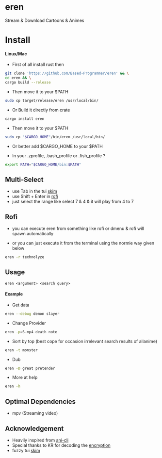 # eren

Stream & Download Cartoons & Animes

# Install

#### Linux/Mac

- First of all install rust then

````sh
git clone 'https://github.com/Based-Programmer/eren' && \
cd eren && \
cargo build --release
````

- Then move it to your $PATH

````sh
sudo cp target/release/eren /usr/local/bin/
````

- Or Build it directly from crate

````sh
cargo install eren
````

- Then move it to your $PATH

````sh
sudo cp "$CARGO_HOME"/bin/eren /usr/local/bin/
````

- Or better add $CARGO_HOME to your $PATH

- In your .zprofile, .bash_profile or .fish_profile ?

````sh
export PATH="$CARGO_HOME/bin:$PATH"
````
## Multi-Select

 - use Tab in the tui [skim](https://github.com/lotabout/skim)
 - use Shift + Enter in [rofi](https://github.com/davatorium/rofi)
 - just select the range like select 7 & 4 & it will play from 4 to 7

## Rofi

 - you can execute eren from something like rofi or dmenu & rofi will spawn automatically
 
 - or you can just execute it from the terminal using the normie way given below

       
 ````sh
eren -r texhnolyze
````

## Usage

````
eren <argument> <search query>
````

#### Example

- Get data

````sh
eren --debug demon slayer
 ````

- Change Provider

````sh
eren -p=S-mp4 death note
````

- Sort by top (best cope for occasion irrelevant search results of allanime)

````sh
eren -t monster
````
  
- Dub
  
````sh
eren -D great pretender
````

- More at help

````sh
eren -h
````

## Optimal Dependencies

- mpv (Streaming video)

## Acknowledgement
- Heavily inspired from [ani-cli](https://github.com/pystardust/ani-cli)
- Special thanks to KR for decoding the [encryption](https://github.com/justfoolingaround/animdl/commit/c4e6a86)
- fuzzy tui [skim](https://github.com/lotabout/skim)
